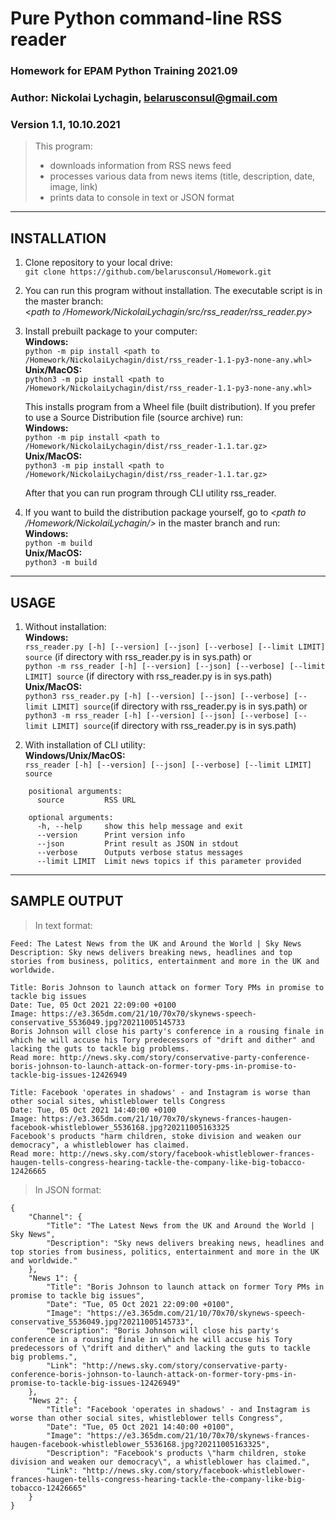 # Pure Python command-line RSS reader


### Homework for EPAM Python Training 2021.09


### Author: Nickolai Lychagin, belarusconsul@gmail.com
### Version 1.1, 10.10.2021

> This program:
> 
> - downloads information from RSS news feed
> - processes various data from news items (title, description, date, image, link)
> - prints data to console in text or JSON format 

---
## INSTALLATION

1. Clone repository to your local drive:<br>
   `git clone https://github.com/belarusconsul/Homework.git`

2. You can run this program without installation. The executable script is in the master branch:<br>
   *<path to /Homework/NickolaiLychagin/src/rss_reader/rss_reader.py>*
   
3. Install prebuilt package to your computer:<br>
   **Windows:**<br>
   `python -m pip install <path to /Homework/NickolaiLychagin/dist/rss_reader-1.1-py3-none-any.whl>`<br>
   **Unix/MacOS:**<br>
   `python3 -m pip install <path to /Homework/NickolaiLychagin/dist/rss_reader-1.1-py3-none-any.whl>`<br>

   This installs program from a Wheel file (built distribution). If you prefer to use a Source Distribution file (source archive) run:<br>
   **Windows:**<br>
   `python -m pip install <path to /Homework/NickolaiLychagin/dist/rss_reader-1.1.tar.gz>`<br>
   **Unix/MacOS:**<br>
   `python3 -m pip install <path to /Homework/NickolaiLychagin/dist/rss_reader-1.1.tar.gz>`<br>

   After that you can run program through CLI utility rss_reader.

4. If you want to build the distribution package yourself, go to *<path to /Homework/NickolaiLychagin/>* in the master branch and run:<br>
   **Windows:**<br>
   `python -m build`<br>
   **Unix/MacOS:**<br>
   `python3 -m build`
 
---
## USAGE

1. Without installation:<br>
	**Windows:**<br>
	`rss_reader.py [-h] [--version] [--json] [--verbose] [--limit LIMIT] source` (if directory with rss_reader.py is in sys.path) or<br>
	`python -m rss_reader [-h] [--version] [--json] [--verbose] [--limit LIMIT] source` (if directory with rss_reader.py is in sys.path)<br>
	**Unix/MacOS:**<br>
	`python3 rss_reader.py [-h] [--version] [--json] [--verbose] [--limit LIMIT] source`(if directory with rss_reader.py is in sys.path) or<br>
	`python3 -m rss_reader [-h] [--version] [--json] [--verbose] [--limit LIMIT] source`(if directory with rss_reader.py is in sys.path)<br>

2. With installation of CLI utility:<br>
	**Windows/Unix/MacOS:**<br>
	`rss_reader [-h] [--version] [--json] [--verbose] [--limit LIMIT] source`

```
    positional arguments:
      source         RSS URL

    optional arguments:
      -h, --help     show this help message and exit
      --version      Print version info
      --json         Print result as JSON in stdout
      --verbose      Outputs verbose status messages
      --limit LIMIT  Limit news topics if this parameter provided
```


---

## SAMPLE OUTPUT


> In text format:
```
Feed: The Latest News from the UK and Around the World | Sky News
Description: Sky news delivers breaking news, headlines and top stories from business, politics, entertainment and more in the UK and worldwide.

Title: Boris Johnson to launch attack on former Tory PMs in promise to tackle big issues
Date: Tue, 05 Oct 2021 22:09:00 +0100
Image: https://e3.365dm.com/21/10/70x70/skynews-speech-conservative_5536049.jpg?20211005145733
Boris Johnson will close his party's conference in a rousing finale in which he will accuse his Tory predecessors of "drift and dither" and lacking the guts to tackle big problems.
Read more: http://news.sky.com/story/conservative-party-conference-boris-johnson-to-launch-attack-on-former-tory-pms-in-promise-to-tackle-big-issues-12426949

Title: Facebook 'operates in shadows' - and Instagram is worse than other social sites, whistleblower tells Congress
Date: Tue, 05 Oct 2021 14:40:00 +0100
Image: https://e3.365dm.com/21/10/70x70/skynews-frances-haugen-facebook-whistleblower_5536168.jpg?20211005163325
Facebook's products "harm children, stoke division and weaken our democracy", a whistleblower has claimed.
Read more: http://news.sky.com/story/facebook-whistleblower-frances-haugen-tells-congress-hearing-tackle-the-company-like-big-tobacco-12426665
```


> In JSON format:
```
{
    "Channel": {
        "Title": "The Latest News from the UK and Around the World | Sky News",
        "Description": "Sky news delivers breaking news, headlines and top stories from business, politics, entertainment and more in the UK and worldwide."
    },
    "News 1": {
        "Title": "Boris Johnson to launch attack on former Tory PMs in promise to tackle big issues",
        "Date": "Tue, 05 Oct 2021 22:09:00 +0100",
        "Image": "https://e3.365dm.com/21/10/70x70/skynews-speech-conservative_5536049.jpg?20211005145733",
        "Description": "Boris Johnson will close his party's conference in a rousing finale in which he will accuse his Tory predecessors of \"drift and dither\" and lacking the guts to tackle big problems.",
        "Link": "http://news.sky.com/story/conservative-party-conference-boris-johnson-to-launch-attack-on-former-tory-pms-in-promise-to-tackle-big-issues-12426949"
    },
    "News 2": {
        "Title": "Facebook 'operates in shadows' - and Instagram is worse than other social sites, whistleblower tells Congress",
        "Date": "Tue, 05 Oct 2021 14:40:00 +0100",
        "Image": "https://e3.365dm.com/21/10/70x70/skynews-frances-haugen-facebook-whistleblower_5536168.jpg?20211005163325",
        "Description": "Facebook's products \"harm children, stoke division and weaken our democracy\", a whistleblower has claimed.",
        "Link": "http://news.sky.com/story/facebook-whistleblower-frances-haugen-tells-congress-hearing-tackle-the-company-like-big-tobacco-12426665"
    }
}
```